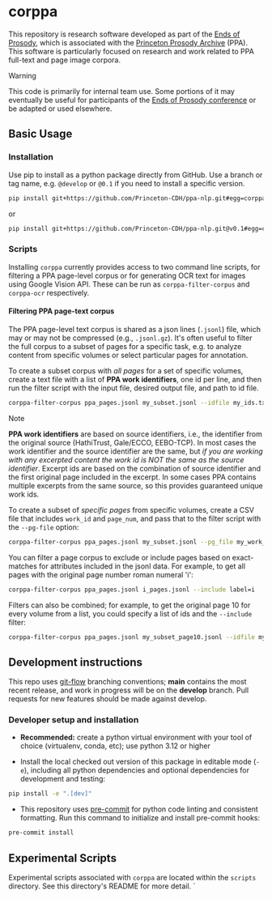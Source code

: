 # corppa

This repository is research software developed as part of the [Ends of Prosody](https://cdh.princeton.edu/projects/the-ends-of-prosody/), which is associated with the [Princeton Prosody Archive](https://prosody.princeton.edu/) (PPA). This software is particularly focused on research and work related to PPA full-text and page image corpora.

> [!WARNING]
> This code is primarily for internal team use. Some portions of it may eventually be useful for participants of the [Ends of Prosody conference](https://cdh.princeton.edu/events/the-ends-of-prosody/) or be adapted or used elsewhere.

## Basic Usage

### Installation

Use pip to install as a python package directly from GitHub.  Use a branch or tag name, e.g. `@develop` or `@0.1` if you need to install a specific version.

```sh
pip install git+https://github.com/Princeton-CDH/ppa-nlp.git#egg=corppa
```
or
```sh
pip install git+https://github.com/Princeton-CDH/ppa-nlp.git@v0.1#egg=corppa
```

### Scripts

Installing `corppa` currently provides access to two command line scripts, for filtering a PPA page-level corpus or for generating OCR text for images using Google Vision API. These can be run as `corppa-filter-corpus` and `corppa-ocr` respectively.

#### Filtering PPA page-text corpus

The PPA page-level text corpus is shared as a json lines (`.jsonl`) file, which may or may not be compressed (e.g., `.jsonl.gz`). It's often useful to filter the full corpus to a subset of pages for a specific task, e.g. to analyze content from specific volumes or select particular pages for annotation.

To create a subset corpus with _all pages_ for a set of specific volumes, create a text file with a list of **PPA work identifiers**, one id per line, and then run the filter script with the input file, desired output file, and path to id file.

```sh
corppa-filter-corpus ppa_pages.jsonl my_subset.jsonl --idfile my_ids.txt
```

> [!NOTE]
> **PPA work identifiers** are based on source identifiers, i.e., the identifier from the original source (HathiTrust, Gale/ECCO, EEBO-TCP). In most cases the work identifier and the source identifier are the same, but _if you are working with any excerpted content the work id is NOT the same as the source identifier_. Excerpt ids are based on the combination of source identifier and the first original page included in the excerpt. In some cases PPA contains multiple excerpts from the same source, so this provides guaranteed unique work ids.

To create a subset of _specific pages_ from specific volumes, create a CSV file that includes `work_id` and `page_num`, and pass that to the filter script with the `--pg-file` option:

```sh
corppa-filter-corpus ppa_pages.jsonl my_subset.jsonl --pg_file my_work_pages.csv
```

You can filter a page corpus to exclude or include pages based on exact-matches for attributes included in the jsonl data. For example, to get all pages with the original page number roman numeral 'i':

```sh
corppa-filter-corpus ppa_pages.jsonl i_pages.jsonl --include label=i
```

Filters can also be combined; for example, to get the original page 10 for every volume from a list, you could specify a list of ids and the `--include` filter:

```sh
corppa-filter-corpus ppa_pages.jsonl my_subset_page10.jsonl --idfile my_ids.txt --include label=10
```


## Development instructions

This repo uses [git-flow](https://github.com/nvie/gitflow) branching conventions; **main** contains the most recent release, and work in progress will be on the **develop** branch. Pull requests for new features should be made against develop.

### Developer setup and installation

- **Recommended:** create a python virtual environment with your tool of choice (virtualenv, conda, etc); use python 3.12 or higher

- Install the local checked out version of this package in editable mode (`-e`), including all python dependencies and optional dependencies for development and testing:

```sh
pip install -e ".[dev]"
```

- This repository uses [pre-commit](https://pre-commit.com/) for python code linting and consistent formatting. Run this command to initialize and install pre-commit hooks:

```sh
pre-commit install
```

## Experimental Scripts

Experimental scripts associated with `corppa` are located within the `scripts` directory.
See this directory's README for more detail.
`